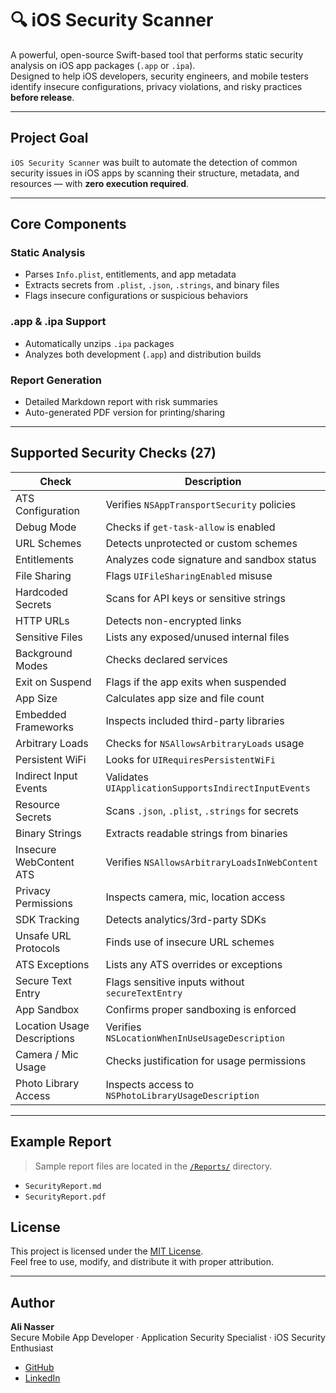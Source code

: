# 🔍 iOS Security Scanner

A powerful, open-source Swift-based tool that performs static security analysis on iOS app packages (`.app` or `.ipa`).  
Designed to help iOS developers, security engineers, and mobile testers identify insecure configurations, privacy violations, and risky practices **before release**.

---

##  Project Goal

`iOS Security Scanner` was built to automate the detection of common security issues in iOS apps by scanning their structure, metadata, and resources — with **zero execution required**.

---

##  Core Components

###  Static Analysis
- Parses `Info.plist`, entitlements, and app metadata
- Extracts secrets from `.plist`, `.json`, `.strings`, and binary files
- Flags insecure configurations or suspicious behaviors

###  .app & .ipa Support
- Automatically unzips `.ipa` packages
- Analyzes both development (`.app`) and distribution builds

###  Report Generation
- Detailed Markdown report with risk summaries
- Auto-generated PDF version for printing/sharing

---

##  Supported Security Checks (27)

|  Check |  Description |
|---------|----------------|
| ATS Configuration | Verifies `NSAppTransportSecurity` policies |
| Debug Mode | Checks if `get-task-allow` is enabled |
| URL Schemes | Detects unprotected or custom schemes |
| Entitlements | Analyzes code signature and sandbox status |
| File Sharing | Flags `UIFileSharingEnabled` misuse |
| Hardcoded Secrets | Scans for API keys or sensitive strings |
| HTTP URLs | Detects non-encrypted links |
| Sensitive Files | Lists any exposed/unused internal files |
| Background Modes | Checks declared services |
| Exit on Suspend | Flags if the app exits when suspended |
| App Size | Calculates app size and file count |
| Embedded Frameworks | Inspects included third-party libraries |
| Arbitrary Loads | Checks for `NSAllowsArbitraryLoads` usage |
| Persistent WiFi | Looks for `UIRequiresPersistentWiFi` |
| Indirect Input Events | Validates `UIApplicationSupportsIndirectInputEvents` |
| Resource Secrets | Scans `.json`, `.plist`, `.strings` for secrets |
| Binary Strings | Extracts readable strings from binaries |
| Insecure WebContent ATS | Verifies `NSAllowsArbitraryLoadsInWebContent` |
| Privacy Permissions | Inspects camera, mic, location access |
| SDK Tracking | Detects analytics/3rd-party SDKs |
| Unsafe URL Protocols | Finds use of insecure URL schemes |
| ATS Exceptions | Lists any ATS overrides or exceptions |
| Secure Text Entry | Flags sensitive inputs without `secureTextEntry` |
| App Sandbox | Confirms proper sandboxing is enforced |
| Location Usage Descriptions | Verifies `NSLocationWhenInUseUsageDescription` |
| Camera / Mic Usage | Checks justification for usage permissions |
| Photo Library Access | Inspects access to `NSPhotoLibraryUsageDescription` |

---

##  Example Report

> Sample report files are located in the [`/Reports/`](./Reports/) directory.

- `SecurityReport.md`
- `SecurityReport.pdf`


##  License

This project is licensed under the [MIT License](./LICENSE).  
Feel free to use, modify, and distribute it with proper attribution.

---

## Author

**Ali Nasser**  
Secure Mobile App Developer · Application Security Specialist · iOS Security Enthusiast  

- [GitHub](https://github.com/a360n)  
-  [LinkedIn](https://www.linkedin.com/in/ali-nasser-dev)

